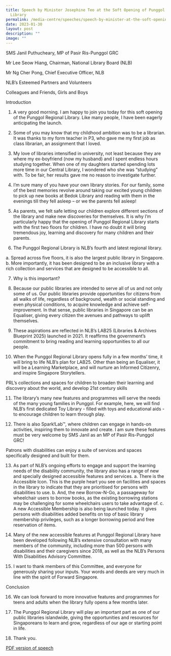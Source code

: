 ```yaml
---
title: Speech by Minister Josephine Teo at the Soft Opening of Punggol Regional
  Library
permalink: /media-centre/speeches/speech-by-minister-at-the-soft-opening-of-punggol-regional-library/
date: 2023-01-30
layout: post
description: ""
image: ""
---
```

SMS Janil Puthucheary, MP of Pasir Ris-Punggol GRC

Mr Lee Seow Hiang, Chairman, National Library Board (NLB)

Mr Ng Cher Pong, Chief Executive Officer, NLB

NLB’s Esteemed Partners and Volunteers

Colleagues and Friends, Girls and Boys

Introduction

1. A very good morning. I am happy to join you today for this soft opening of the Punggol Regional Library. Like many people, I have been eagerly anticipating the launch. 

2. Some of you may know that my childhood ambition was to be a librarian.  It was thanks to my form teacher in P3, who gave me my first job as class librarian, an assignment that I loved.

3. My love of libraries intensified in university, not least because they are where my ex-boyfriend (now my husband) and I spent endless hours studying together. When one of my daughters started spending lots more time in our Central Library, I wondered who she was “studying” with. To be fair, her results gave me no reason to investigate further.

4. I’m sure many of you have your own library stories. For our family, some of the best memories revolve around taking our excited young children to pick up new books at Bedok Library and reading with them in the evenings till they fell asleep – or we the parents fell asleep! 

5. As parents, we felt safe letting our children explore different sections of the library and make new discoveries for themselves. It is why I’m particularly happy that the opening of Punggol Regional Library starts with the first two floors for children. I have no doubt it will bring tremendous joy, learning and discovery for many children and their parents.

6. The Punggol Regional Library is NLB’s fourth and latest regional library.

a. 	Spread across five floors, it is also the largest public library in Singapore. 
b. 	More importantly, it has been designed to be an inclusive library with a rich collection and services that are designed to be accessible to all. 

7. Why is this important?

8. Because our public libraries are intended to serve all of us and not only some of us.  Our public libraries provide opportunities for citizens from all walks of life, regardless of background, wealth or social standing and even physical conditions, to acquire knowledge and achieve self-improvement. In that sense, public libraries in Singapore can be an Equaliser, giving every citizen the avenues and pathways to uplift themselves.  

9. These aspirations are reflected in NLB’s LAB25 (Libraries & Archives Blueprint 2025) launched in 2021. It reaffirms the government’s commitment to bring reading and learning opportunities to all our people.

10. When the Punggol Regional Library opens fully in a few months’ time, it will bring to life NLB’s plan for LAB25. Other than being an Equaliser, it will be a Learning Marketplace, and will nurture an Informed Citizenry, and inspire Singapore Storytellers. 

PRL’s collections and spaces for children to broaden their learning and discovery about the world, and develop 21st century skills

11. The library’s many new features and programmes will serve the needs of the many young families in Punggol. For example, here, we will find NLB’s first dedicated Toy Library - filled with toys and educational aids - to encourage children to learn through play. 

12. There is also Spark!Lab™, where children can engage in hands-on activities, inspiring them to innovate and create.  I am sure these features must be very welcome by SMS Janil as an MP of Pasir Ris-Punggol GRC!

Patrons with disabilities can enjoy a suite of services and spaces specifically designed and built for them.

13. As part of NLB’s ongoing efforts to engage and support the learning needs of the disability community, the library also has a range of new and specially designed accessible features and services. 
a. 	There is the Accessible Icon. This is the purple heart you see on facilities and spaces in the library to indicate that they are prioritised for persons with disabilities to use.
b. 	And, the new Borrow-N-Go, a passageway for wheelchair users to borrow books, as the existing borrowing stations may be challenging for some wheelchairs users to take advantage of. 
c. 	A new Accessible Membership is also being launched today. It gives persons with disabilities added benefits on top of basic library membership privileges, such as a longer borrowing period and free reservation of items.

14. Many of the new accessible features at Punggol Regional Library have been developed following NLB’s extensive consultation with many members of the community, including more than 500 persons with disabilities and their caregivers since 2018, as well as the NLB’s Persons With Disabilities Advisory Committee. 

15. I want to thank members of this Committee, and everyone for generously sharing your inputs. Your words and deeds are very much in line with the spirit of Forward Singapore.  

Conclusion

16. We can look forward to more innovative features and programmes for teens and adults when the library fully opens a few months later. 

17. The Punggol Regional Library will play an important part as one of our public libraries islandwide, giving the opportunities and resources for Singaporeans to learn and grow, regardless of our age or starting point in life.

18. Thank you.
 
[PDF version of speech](/files/Speeches%202023/speech%20by%20minister%20josephine%20teo%20at%20soft%20opening%20of%20punggol%20regional%20library%20on%2030%20jan%202023.pdf)